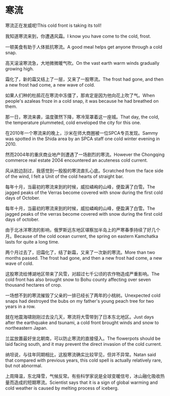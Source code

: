 # 寒流

<p><span class="chinese">寒流正在发威呢!</span><span class="english">This cold front is taking its toll!</span></p>

<p><span class="chinese">我知道寒流来到，你遭遇风霜。</span><span class="english">I know you have come to the cold, frost.</span></p>

<p><span class="chinese">一顿美食有助于人体抵抗寒流。</span><span class="english">A good meal helps get anyone through a cold snap.</span></p>

<p><span class="chinese">高天滚滚寒流急，大地微微暖气吹。</span><span class="english">On the vast earth warm winds gradually growing high.</span></p>

<p><span class="chinese">霜化了，新的霜又结上了一层，又来了一股寒流。</span><span class="english">The frost had gone, and then a new frost had come, a new wave of cold.</span></p>

<p><span class="chinese">如果人们种的杜鹃花在寒流中冻僵了，那肯定是因为他向花上吹了气。</span><span class="english">When people's azaleas froze in a cold snap, it was because he had breathed on them.</span></p>

<p><span class="chinese">那一日，寒流来袭，温度骤然下降，寒冷笼罩着这一座城。</span><span class="english">That day, the cold, the temperature plummeted, cold enveloped the city for this one.</span></p>

<p><span class="chinese">在2010年一个寒流来的晚上，沙米在师大商圈被一位SPCA专员发现。</span><span class="english">Sammy was spotted in the Shida area by an SPCA staff one cold winter evening in 2010.</span></p>

<p><span class="chinese">然而2004年的重庆商业地产则遭遇了一场剧烈的寒流。</span><span class="english">However the Chongqing commerce real estate 2004 encountered an acuteness cold current.</span></p>

<p><span class="chinese">风从脸边刮过，我感觉到一股股的寒流直扎心底。</span><span class="english">Scratched from the face side of the wind, I felt a Unit of the cold hearts of straight bar.</span></p>

<p><span class="chinese">每年十月，当最初的寒流来到的时候，威拉嶙峋的山峰，便盈满了白雪。</span><span class="english">The jagged peaks of the Verras become covered with snow during the first cold days of October.</span></p>

<p><span class="chinese">每年十月，当最初的寒流来到的时候，威拉嶙峋的山峰，便盈满了白雪。</span><span class="english">The jagged peaks of the verras become covered with snow during the first cold days of october.</span></p>

<p><span class="chinese">由于北冰洋寒流的影响，俄罗斯远东地区堪察加半岛上的严寒春季持续了好几个月。</span><span class="english">Because of the cold ocean current, the spring on eastern Kamchatka lasts for quite a long time.</span></p>

<p><span class="chinese">两个月过去了，旧霜化了，结了新霜，又来了一次新的寒流。</span><span class="english">More than two months passed. The frost had gone, and then a new frost had come, a new wave of cold.</span></p>

<p><span class="chinese">这股寒流给博湖地区带来了风雪，对超过七千公顷的农作物造成严重影响。</span><span class="english">The cold front has also brought snow to Bohu county affecting over seven thousand hectares of crop.</span></p>

<p><span class="chinese">一场想不到的寒流摧毁了父亲的一排已经长了两年的小桃树。</span><span class="english">Unexpected cold snaps had destroyed the bubs on my father's young peach tree for two years in a row.</span></p>

<p><span class="chinese">就在地震海啸刚刚过去没几天，寒流将大雪带到了日本东北地区。</span><span class="english">Just days after the earthquake and tsunami, a cold front brought winds and snow to northeastern Japan.</span></p>

<p><span class="chinese">兰盆放置最好坐北朝南，可以防止寒流的直接侵入。</span><span class="english">The flowerpots should be laid facing south, and it may prevent the direct invasion of the cold current.</span></p>

<p><span class="chinese">纳坦说，与往年同期相比，这股寒流确实比较罕见，但并不异常。</span><span class="english">Natan said that compared with previous years, this cold spell is actually relatively rare, but not abnormal.</span></p>

<p><span class="chinese">上周降温，东北降雪，气候反常。有些科学家说是全球变暖信号，冰山融化吸收热量而造成的短期寒流。</span><span class="english">Scientist says that it is a sign of global warming and cold weather is caused by melting process of iceberg.</span></p>

